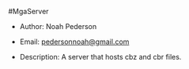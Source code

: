 #MgaServer
* Author: Noah Pederson
* Email: pedersonnoah@gmail.com

* Description: A server that hosts cbz and cbr files.

